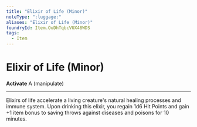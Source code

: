 ```yaml
---
title: "Elixir of Life (Minor)"
noteType: ":luggage:"
aliases: "Elixir of Life (Minor)"
foundryId: Item.OuDhTqbcVUX48WDS
tags:
  - Item
---
```


# Elixir of Life (Minor)

**Activate** A (manipulate)

* * *

Elixirs of life accelerate a living creature's natural healing processes and immune system. Upon drinking this elixir, you regain 1d6 Hit Points and gain +1 item bonus to saving throws against diseases and poisons for 10 minutes.


